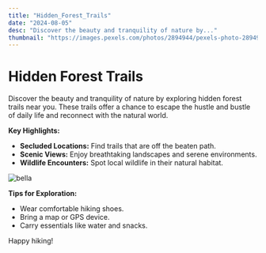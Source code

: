 ```yaml
---
title: "Hidden_Forest_Trails"
date: "2024-08-05"
desc: "Discover the beauty and tranquility of nature by..."
thumbnail: "https://images.pexels.com/photos/2894944/pexels-photo-2894944.jpeg?auto=compress&cs=tinysrgb&w=1260&h=750&dpr=1"
---
```


# Hidden Forest Trails

Discover the beauty and tranquility of nature by exploring hidden forest trails near you. These trails offer a chance to escape the hustle and bustle of daily life and reconnect with the natural world.

**Key Highlights:**

- **Secluded Locations:** Find trails that are off the beaten path.
- **Scenic Views:** Enjoy breathtaking landscapes and serene environments.
- **Wildlife Encounters:** Spot local wildlife in their natural habitat.

<img src="https://images.pexels.com/photos/2894944/pexels-photo-2894944.jpeg?auto=compress&cs=tinysrgb&w=1260&h=750&dpr=1" alt="bella" />

**Tips for Exploration:**

- Wear comfortable hiking shoes.
- Bring a map or GPS device.
- Carry essentials like water and snacks.

Happy hiking!
